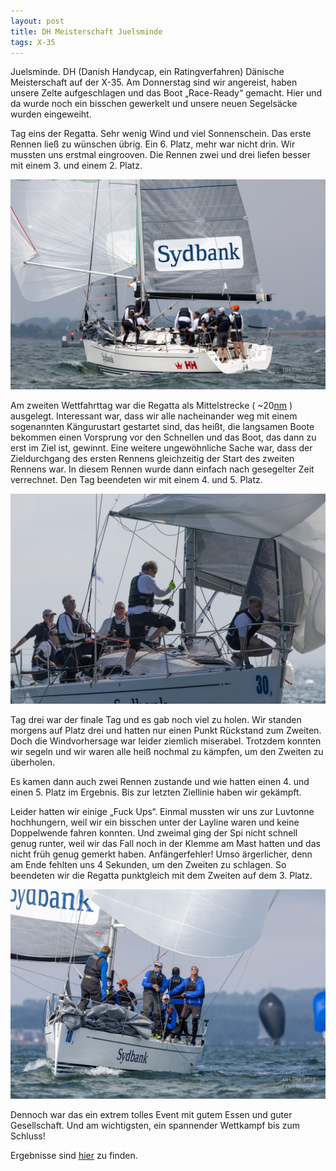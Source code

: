 ```yaml
---
layout: post
title: DH Meisterschaft Juelsminde
tags: X-35
---
```


Juelsminde. DH (Danish Handycap, ein Ratingverfahren) Dänische Meisterschaft auf der X-35.
Am Donnerstag sind wir angereist, haben unsere Zelte aufgeschlagen und das Boot „Race-Ready“ gemacht. Hier und da wurde noch ein bisschen gewerkelt und unsere neuen Segelsäcke wurden eingeweiht.

Tag eins der Regatta. Sehr wenig Wind und viel Sonnenschein. Das erste Rennen ließ zu wünschen übrig. Ein 6. Platz, mehr war nicht drin. Wir mussten uns erstmal eingrooven. Die Rennen zwei und drei liefen besser mit einem 3. und einem 2. Platz. 

![dh1](img/37A3200B-BAC9-4F4A-959A-F11E21FB493B.jpeg)

Am zweiten Wettfahrttag war die Regatta als Mittelstrecke ( ~20[nm](https://en.m.wikipedia.org/wiki/Nautical_mile) ) ausgelegt. Interessant war, dass wir alle nacheinander weg mit einem sogenannten Kängurustart gestartet sind, das heißt, die langsamen Boote bekommen einen Vorsprung vor den Schnellen und das Boot, das dann zu erst im Ziel ist, gewinnt.
Eine weitere ungewöhnliche Sache war, dass der Zieldurchgang des ersten Rennens gleichzeitig der Start des zweiten Rennens war. In diesem Rennen wurde dann einfach nach gesegelter Zeit verrechnet.
Den Tag beendeten wir mit einem 4. und 5. Platz. 

![dh2](img/84DE0652-880A-460D-AA2E-C9494C438D40.jpeg)

Tag drei war der finale Tag und es gab noch viel zu holen. Wir standen morgens auf Platz drei und hatten nur einen Punkt Rückstand zum Zweiten. Doch die Windvorhersage war leider ziemlich miserabel. Trotzdem konnten wir segeln und wir waren alle heiß nochmal zu kämpfen, um den Zweiten zu überholen.

Es kamen dann auch zwei Rennen zustande und wie hatten einen 4. und einen 5. Platz im Ergebnis. Bis zur letzten Ziellinie haben wir gekämpft. 

Leider hatten wir einige „Fuck Ups“. Einmal mussten wir uns zur Luvtonne hochhungern, weil wir ein bisschen unter der Layline waren und keine Doppelwende fahren konnten. Und zweimal ging der Spi nicht schnell genug runter, weil wir das Fall noch in der Klemme am Mast hatten und das nicht früh genug gemerkt haben. Anfängerfehler!
Umso ärgerlicher, denn am Ende fehlten uns 4 Sekunden, um den Zweiten zu schlagen. So beendeten wir die Regatta punktgleich mit dem Zweiten auf dem 3. Platz.

![dh3](img/9992884E-E2DF-4384-BE85-97DAC910A77F.jpeg)

Dennoch war das ein extrem tolles Event mit gutem Essen und guter Gesellschaft. Und am wichtigsten, ein spannender Wettkampf bis zum Schluss!

Ergebnisse sind [hier](https://www.manage2sail.com/de-DE/event/11e8b17b-2ce4-4d24-94ba-d2053eecab40#!/results?classId=dfc13c2b-431a-4398-a8cc-fb236fcddbce) zu finden.
